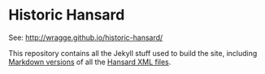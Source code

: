 # Historic Hansard

See: http://wragge.github.io/historic-hansard/

This repository contains all the Jekyll stuff used to build the site, including [Markdown versions](https://github.com/wragge/historic-hansard/tree/master/_hofreps) of all the [Hansard XML files](https://github.com/wragge/hansard-xml).